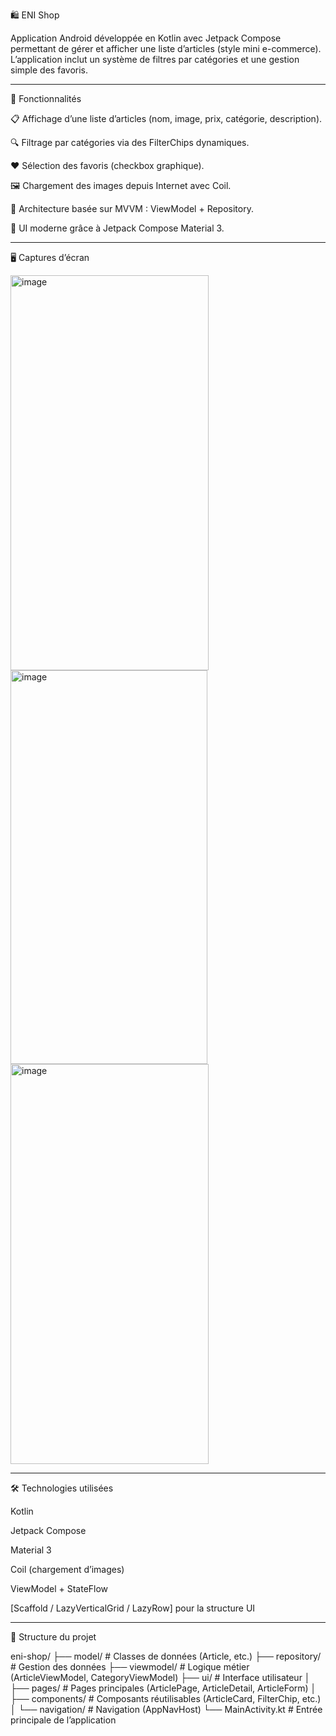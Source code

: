 🛍️ ENI Shop

Application Android développée en Kotlin avec Jetpack Compose permettant de gérer et afficher une liste d’articles (style mini e-commerce).
L’application inclut un système de filtres par catégories et une gestion simple des favoris.


---

🚀 Fonctionnalités

📋 Affichage d’une liste d’articles (nom, image, prix, catégorie, description).

🔍 Filtrage par catégories via des FilterChips dynamiques.

❤️ Sélection des favoris (checkbox graphique).

🖼️ Chargement des images depuis Internet avec Coil.

🧩 Architecture basée sur MVVM : ViewModel + Repository.

🎨 UI moderne grâce à Jetpack Compose Material 3.



---

🖥️ Captures d’écran

<img width="317" height="632" alt="image" src="https://github.com/user-attachments/assets/67477b8b-f153-4313-be21-028d4abd3e1a" />

<img width="315" height="630" alt="image" src="https://github.com/user-attachments/assets/68e73c06-d766-4a32-b085-7b0871860857" />


<img width="317" height="640" alt="image" src="https://github.com/user-attachments/assets/daf3c4a1-2f9f-40b2-b420-bd09eb6259b0" />




---

🛠️ Technologies utilisées

Kotlin

Jetpack Compose

Material 3

Coil (chargement d’images)

ViewModel + StateFlow

[Scaffold / LazyVerticalGrid / LazyRow] pour la structure UI



---

📂 Structure du projet

eni-shop/
 ├── model/ # Classes de données (Article, etc.)
 ├── repository/ # Gestion des données
 ├── viewmodel/ # Logique métier (ArticleViewModel, CategoryViewModel)
 ├── ui/ # Interface utilisateur
 │ ├── pages/ # Pages principales (ArticlePage, ArticleDetail, ArticleForm)
 │ ├── components/ # Composants réutilisables (ArticleCard, FilterChip, etc.)
 │ └── navigation/ # Navigation (AppNavHost)
 └── MainActivity.kt # Entrée principale de l’application
